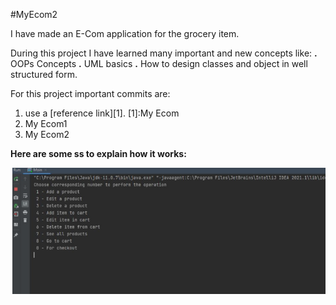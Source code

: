 #MyEcom2

I have made an E-Com application for the grocery item.

During this project I have learned many important  and new concepts like:
 **.** OOPs Concepts
**.** UML basics
 **.** How to design classes and object in well structured form.

For this project important commits are:
1. use a [reference link][1].
[1]:My Ecom
2. My Ecom1
3. My Ecom2

**Here are some ss to explain how it works:**

  ![img_2.png](img_2.png)